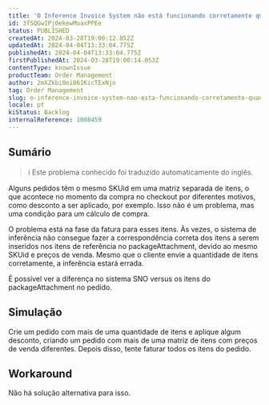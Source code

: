```yaml
---
title: 'O Inference Invoice System não está funcionando corretamente quando há o mesmo SKUid em diferentes itens de matriz'
id: 3fSQGwIPj0ekewMuaxPPEe
status: PUBLISHED
createdAt: 2024-03-28T19:00:12.852Z
updatedAt: 2024-04-04T13:33:04.775Z
publishedAt: 2024-04-04T13:33:04.775Z
firstPublishedAt: 2024-03-28T19:00:14.053Z
contentType: knownIssue
productTeam: Order Management
author: 2mXZkbi0oi061KicTExNjo
tag: Order Management
slug: o-inference-invoice-system-nao-esta-funcionando-corretamente-quando-ha-o-mesmo-skuid-em-diferentes-itens-de-matriz
locale: pt
kiStatus: Backlog
internalReference: 1008459
---
```


## Sumário

>ℹ️ Este problema conhecido foi traduzido automaticamente do inglês.


Alguns pedidos têm o mesmo SKUid em uma matriz separada de itens, o que acontece no momento da compra no checkout por diferentes motivos, como desconto a ser aplicado, por exemplo.
Isso não é um problema, mas uma condição para um cálculo de compra.

O problema está na fase da fatura para esses itens. Às vezes, o sistema de inferência não consegue fazer a correspondência correta dos itens a serem inseridos nos itens de referência no packageAttachment, devido ao mesmo SKUid e preços de venda.
Mesmo que o cliente envie a quantidade de itens corretamente, a inferência estará errada.

É possível ver a diferença no sistema SNO versus os itens do packageAttachment no pedido.

## Simulação


Crie um pedido com mais de uma quantidade de itens e aplique algum desconto, criando um pedido com mais de uma matriz de itens com preços de venda diferentes. Depois disso, tente faturar todos os itens do pedido.




## Workaround


Não há solução alternativa para isso.





